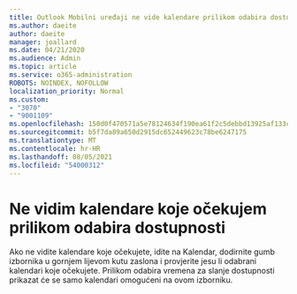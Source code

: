 ```yaml
---
title: Outlook Mobilni uređaji ne vide kalendare prilikom odabira dostupnosti
ms.author: daeite
author: daeite
manager: joallard
ms.date: 04/21/2020
ms.audience: Admin
ms.topic: article
ms.service: o365-administration
ROBOTS: NOINDEX, NOFOLLOW
localization_priority: Normal
ms.custom:
- "3070"
- "9001109"
ms.openlocfilehash: 150d0f470571a5e78124634f190ea61f2c5debbd13925af133c83b351bb6c6f8
ms.sourcegitcommit: b5f7da89a650d2915dc652449623c78be6247175
ms.translationtype: MT
ms.contentlocale: hr-HR
ms.lasthandoff: 08/05/2021
ms.locfileid: "54000312"
---
```

# <a name="im-not-seeing-the-calendars-i-expect-when-choosing-my-availability"></a>Ne vidim kalendare koje očekujem prilikom odabira dostupnosti

Ako ne vidite kalendare koje očekujete, idite na Kalendar, dodirnite gumb izbornika u gornjem lijevom kutu zaslona i provjerite jesu li odabrani kalendari koje očekujete. Prilikom odabira vremena za slanje dostupnosti prikazat će se samo kalendari omogućeni na ovom izborniku.